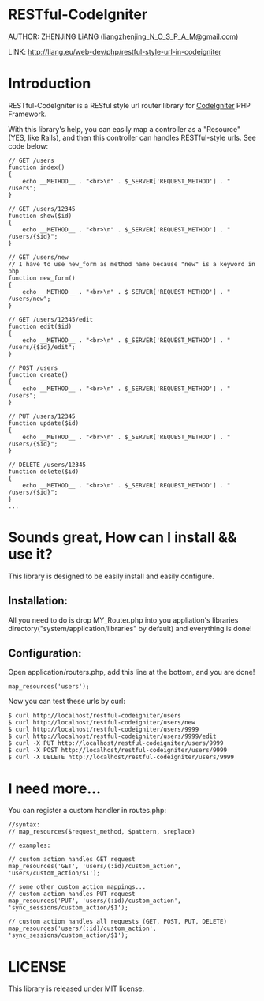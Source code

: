 RESTful-CodeIgniter
===================
AUTHOR: ZHENJiNG LiANG (liangzhenjing_N_O_S_P_A_M@gmail.com)

LINK:   <http://liang.eu/web-dev/php/restful-style-url-in-codeigniter>

Introduction
============
RESTful-CodeIgniter is a RESful style url router library for [CodeIgniter](http://codeigniter.com/) PHP Framework.

With this library's help, you can easily map a controller as a "Resource" (YES, like Rails), and then this controller can handles RESTful-style urls. See code below:

    // GET /users
    function index()
    {
        echo __METHOD__ . "<br>\n" . $_SERVER['REQUEST_METHOD'] . " /users";
    }

    // GET /users/12345
    function show($id)
    {
        echo __METHOD__ . "<br>\n" . $_SERVER['REQUEST_METHOD'] . " /users/{$id}";
    }

    // GET /users/new
    // I have to use new_form as method name because "new" is a keyword in php
    function new_form()
    {
        echo __METHOD__ . "<br>\n" . $_SERVER['REQUEST_METHOD'] . " /users/new";
    }

    // GET /users/12345/edit
    function edit($id)
    {
        echo __METHOD__ . "<br>\n" . $_SERVER['REQUEST_METHOD'] . " /users/{$id}/edit";
    }

    // POST /users
    function create()
    {
        echo __METHOD__ . "<br>\n" . $_SERVER['REQUEST_METHOD'] . " /users";
    }

    // PUT /users/12345
    function update($id)
    {
        echo __METHOD__ . "<br>\n" . $_SERVER['REQUEST_METHOD'] . " /users/{$id}";
    }

    // DELETE /users/12345
    function delete($id)
    {
        echo __METHOD__ . "<br>\n" . $_SERVER['REQUEST_METHOD'] . " /users/{$id}";
    }    
    ...


Sounds great, How can I install && use it?
==========================================

This library is designed to be easily install and easily configure.

Installation:
-------------

All you need to do is drop MY_Router.php into you appliation's libraries directory("system/application/libraries" by default) and everything is done!

Configuration:
--------------

Open application/routers.php, add this line at the bottom, and you are done!

    map_resources('users');

Now you can test these urls by curl:

    $ curl http://localhost/restful-codeigniter/users
    $ curl http://localhost/restful-codeigniter/users/new
    $ curl http://localhost/restful-codeigniter/users/9999
    $ curl http://localhost/restful-codeigniter/users/9999/edit
    $ curl -X PUT http://localhost/restful-codeigniter/users/9999
    $ curl -X POST http://localhost/restful-codeigniter/users/9999
    $ curl -X DELETE http://localhost/restful-codeigniter/users/9999

I need more...
==============
You can register a custom handler in routes.php:

    //syntax:
    // map_resources($request_method, $pattern, $replace)

    // examples:

    // custom action handles GET request
    map_resources('GET', 'users/(:id)/custom_action', 'users/custom_action/$1'); 
    
    // some other custom action mappings...
    // custom action handles PUT request
    map_resources('PUT', 'users/(:id)/custom_action', 'sync_sessions/custom_action/$1');

    // custom action handles all requests (GET, POST, PUT, DELETE)
    map_resources('users/(:id)/custom_action', 'sync_sessions/custom_action/$1');

LICENSE
=======
This library is released under MIT license.
